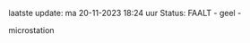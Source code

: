 laatste update: 
ma 20-11-2023 18:24   uur 
Status: FAALT - geel - 
<div class="service Y">microstation</div>
